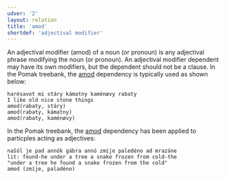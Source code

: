 ```yaml
---
udver: '2'
layout: relation
title: 'amod'
shortdef: 'adjectival modifier'
---
```


An adjectival modifier (amod) of a noun (or pronoun) is any adjectival phrase modifying the noun (or pronoun). 
An adjectival modifier dependent may have its own modifiers, but the dependent should not be a clause.
In the Pomak treebank, the [amod]() dependency is typically used as shown below:  

~~~ sdparse
harésavot mi stáry kámatny kaménøvy rabaty 
I like old nice stone things  
amod(rabaty, stáry)
amod(rabaty, kámatny)
amod(rabaty, kaménøvy)
~~~ 

In the Pomak treebank, the [amod]() dependency has been applied to particples acting as adjectives:

~~~ sdparse
našól je pad annók gábra annó zmíje paledéno ad mrazáne
lit: found-he under a tree a snake frozen from cold-the
"under a tree he found a snake frozen from the cold"
amod (zmíje, paladéno)
~~~ 
<!-- Interlanguage links updated Po 6. listopadu 2023, 21:42:25 CET -->
